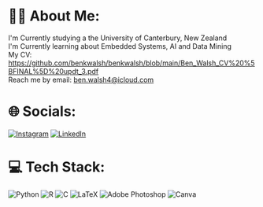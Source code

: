 # 👋🏼 About Me:
I'm Currently studying a the University of Canterbury, New Zealand<br>I'm Currently learning about Embedded Systems, AI and Data Mining<br>My CV: https://github.com/benkwalsh/benkwalsh/blob/main/Ben_Walsh_CV%20%5BFINAL%5D%20updt_3.pdf<br>Reach me by email: ben.walsh4@icloud.com<br>

# 🌐 Socials:
[![Instagram](https://img.shields.io/badge/Instagram-%23E4405F.svg?logo=Instagram&logoColor=white)](https://instagram.com/benkwlsh) [![LinkedIn](https://img.shields.io/badge/LinkedIn-%230077B5.svg?logo=linkedin&logoColor=white)](https://www.linkedin.com/in/ben-walsh-822558233) 

# 💻 Tech Stack:
![Python](https://img.shields.io/badge/python-3670A0?style=for-the-badge&logo=python&logoColor=ffdd54) ![R](https://img.shields.io/badge/r-%23276DC3.svg?style=for-the-badge&logo=r&logoColor=white) ![C](https://img.shields.io/badge/c-%2300599C.svg?style=for-the-badge&logo=c&logoColor=white) ![LaTeX](https://img.shields.io/badge/latex-%23008080.svg?style=for-the-badge&logo=latex&logoColor=white) ![Adobe Photoshop](https://img.shields.io/badge/adobephotoshop-%2331A8FF.svg?style=for-the-badge&logo=adobephotoshop&logoColor=white) ![Canva](https://img.shields.io/badge/Canva-%2300C4CC.svg?style=for-the-badge&logo=Canva&logoColor=white)


